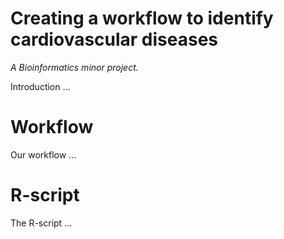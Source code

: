 # Creating a workflow to identify cardiovascular diseases
*A Bioinformatics minor project.*

Introduction ...

# Workflow
Our workflow ...

# R-script
The R-script ...
